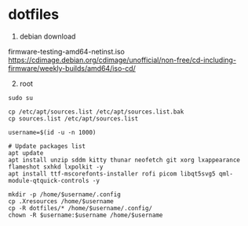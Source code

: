 # dotfiles

1. debian download

firmware-testing-amd64-netinst.iso https://cdimage.debian.org/cdimage/unofficial/non-free/cd-including-firmware/weekly-builds/amd64/iso-cd/

2. root 

```
sudo su

cp /etc/apt/sources.list /etc/apt/sources.list.bak
cp sources.list /etc/apt/sources.list

username=$(id -u -n 1000)

# Update packages list
apt update
apt install unzip sddm kitty thunar neofetch git xorg lxappearance flameshot sxhkd lxpolkit -y
apt install ttf-mscorefonts-installer rofi picom libqt5svg5 qml-module-qtquick-controls -y

```

```
mkdir -p /home/$username/.config
cp .Xresources /home/$username
cp -R dotfiles/* /home/$username/.config/
chown -R $username:$username /home/$username

```
